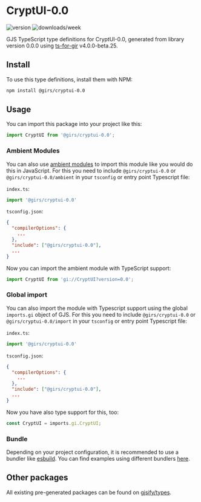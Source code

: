 
# CryptUI-0.0

![version](https://img.shields.io/npm/v/@girs/cryptui-0.0)
![downloads/week](https://img.shields.io/npm/dw/@girs/cryptui-0.0)


GJS TypeScript type definitions for CryptUI-0.0, generated from library version 0.0.0 using [ts-for-gir](https://github.com/gjsify/ts-for-gir) v4.0.0-beta.25.


## Install

To use this type definitions, install them with NPM:
```bash
npm install @girs/cryptui-0.0
```

## Usage

You can import this package into your project like this:
```ts
import CryptUI from '@girs/cryptui-0.0';
```

### Ambient Modules

You can also use [ambient modules](https://github.com/gjsify/ts-for-gir/tree/main/packages/cli#ambient-modules) to import this module like you would do this in JavaScript.
For this you need to include `@girs/cryptui-0.0` or `@girs/cryptui-0.0/ambient` in your `tsconfig` or entry point Typescript file:

`index.ts`:
```ts
import '@girs/cryptui-0.0'
```

`tsconfig.json`:
```json
{
  "compilerOptions": {
    ...
  },
  "include": ["@girs/cryptui-0.0"],
  ...
}
```

Now you can import the ambient module with TypeScript support: 

```ts
import CryptUI from 'gi://CryptUI?version=0.0';
```

### Global import

You can also import the module with Typescript support using the global `imports.gi` object of GJS.
For this you need to include `@girs/cryptui-0.0` or `@girs/cryptui-0.0/import` in your `tsconfig` or entry point Typescript file:

`index.ts`:
```ts
import '@girs/cryptui-0.0'
```

`tsconfig.json`:
```json
{
  "compilerOptions": {
    ...
  },
  "include": ["@girs/cryptui-0.0"],
  ...
}
```

Now you have also type support for this, too:

```ts
const CryptUI = imports.gi.CryptUI;
```

### Bundle

Depending on your project configuration, it is recommended to use a bundler like [esbuild](https://esbuild.github.io/). You can find examples using different bundlers [here](https://github.com/gjsify/ts-for-gir/tree/main/examples).

## Other packages

All existing pre-generated packages can be found on [gjsify/types](https://github.com/gjsify/types).


